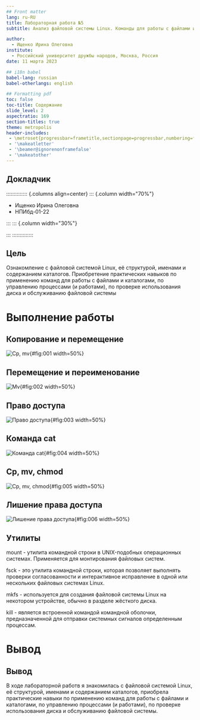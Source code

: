 ```yaml
---
## Front matter
lang: ru-RU
title: Лабораторная работа №5
subtitle: Анализ файловой системы Linux. Команды для работы с файлами и каталогами

author:
  - Ищенко Ирина Олеговна
institute:
  - Российский университет дружбы народов, Москва, Россия
date: 11 марта 2023

## i18n babel
babel-lang: russian
babel-otherlangs: english

## Formatting pdf
toc: false
toc-title: Содержание
slide_level: 2
aspectratio: 169
section-titles: true
theme: metropolis
header-includes:
 - \metroset{progressbar=frametitle,sectionpage=progressbar,numbering=fraction}
 - '\makeatletter'
 - '\beamer@ignorenonframefalse'
 - '\makeatother'
---
```


## Докладчик

:::::::::::::: {.columns align=center}
::: {.column width="70%"}

  * Ищенко Ирина Олеговна
  * НПИбд-01-22
  

:::
::: {.column width="30%"}


:::
::::::::::::::

## Цель

Ознакомление с файловой системой Linux, её структурой, именами и содержанием каталогов. Приобретение практических навыков по применению команд для работы с файлами и каталогами, по управлению процессами (и работами), по проверке использования диска и обслуживанию файловой системы

# Выполнение работы

## Копирование и перемещение

![Cp, mv](image/4.png){#fig:001 width=50%}

## Перемещение и переименование

![Mv](image/6.png){#fig:002 width=50%}

## Право доступа

![Право доступа](image/8.png){#fig:003 width=50%}

## Команда cat

![Команда cat](image/10.png){#fig:004 width=50%}

## Cp, mv, chmod

![Cp, mv, chmod](image/11.png){#fig:005 width=50%}

## Лишение права доступа

![Лишение права доступа](image/12.png){#fig:006 width=50%}

## Утилиты

mount - утилита командной строки в UNIX-подобных операционных системах. Применяется для монтирования файловых систем.

fsck - это утилита командной строки, которая позволяет выполнять проверки согласованности и интерактивное исправление в одной или нескольких файловых системах Linux.

mkfs - используется для создания файловой системы Linux на некотором устройстве, обычно в разделе жёсткого диска.

kill - является встроенной командой командной оболочки, предназначенной для отправки системных сигналов определенным процессам.

# Вывод

## Вывод

В ходе лабораторной работв я знакомилась с файловой системой Linux, её структурой, именами и содержанием каталогов, приобрела практические навыки по применению команд для работы с файлами и каталогами, по управлению процессами (и работами), по проверке использования диска и обслуживанию файловой системы.
